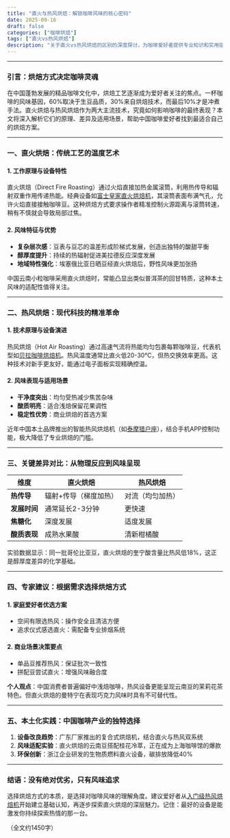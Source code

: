```yaml
---
title: "直火与热风烘焙：解锁咖啡风味的核心密码"
date: 2025-09-16
draft: false
categories: ["咖啡烘焙"]
tags: ["直火vs热风烘焙"]
description: "关于直火vs热风烘焙的区别的深度探讨，为咖啡爱好者提供专业知识和实用指南。"
---
```


---

### **引言：烘焙方式决定咖啡灵魂**  
在中国蓬勃发展的精品咖啡文化中，烘焙工艺逐渐成为爱好者关注的焦点。一杯咖啡的风味基因，60%取决于生豆品质，30%来自烘焙技术，而最后10%才是冲煮手法。直火烘焙与热风烘焙作为两大主流技术，究竟如何影响咖啡的最终表现？本文将深入解析它们的原理、差异及适用场景，帮助中国咖啡爱好者找到最适合自己的烘焙方案。

---

### **一、直火烘焙：传统工艺的温度艺术**  
#### 1. 工作原理与设备特性  
直火烘焙（Direct Fire Roasting）通过火焰直接加热金属滚筒，利用热传导和辐射双重作用传递热能。经典设备如[富士皇家直火烘焙机](https://www.amazon.com/s?k=%E5%AF%8C%E5%A3%AB%E7%9A%87%E5%AE%B6%E7%9B%B4%E7%81%AB%E7%83%98%E7%84%99%E6%9C%BA&tag=coffeeprism-20)，其滚筒表面布满气孔，允许火焰直接接触咖啡豆。这种烘焙方式要求操作者精准控制火源距离与滚筒转速，稍有不慎就会导致局部过焦。

#### 2. 风味特征与优势  
- **复杂层次感**：豆表与豆芯的温差形成阶梯式发展，创造出独特的酸甜平衡  
- **醇厚度提升**：持续的热辐射促进美拉德反应深度发展  
- **地域特性强化**：埃塞俄比亚日晒豆经直火烘焙后，野性风味更加张扬  

中国云南小粒咖啡采用直火烘焙时，常能凸显出类似普洱茶的回甘特质，这种本土风味的适配性值得关注。

---

### **二、热风烘焙：现代科技的精准革命**  
#### 1. 技术原理与设备演进  
热风烘焙（Hot Air Roasting）通过高速气流将热能均匀包裹每颗咖啡豆，代表机型如[贝拉咖啡烘焙机](https://www.amazon.com/s?k=%E8%B4%9D%E6%8B%89%E5%92%96%E5%95%A1%E7%83%98%E7%84%99%E6%9C%BA&tag=coffeeprism-20)。热风温度通常比直火低20-30℃，但热交换效率更高。这种技术对新手更友好，能通过电子面板实现精确控温。

#### 2. 风味表现与适用场景  
- **干净度突出**：均匀受热减少焦苦杂味  
- **酸质明亮**：适合浅焙保留花果调性  
- **稳定性优势**：商业烘焙的首选方案  

近年中国本土品牌推出的智能热风烘焙机（如[泰摩猎户座](https://www.amazon.com/s?k=%E6%B3%B0%E6%91%A9%E7%8C%8E%E6%88%B7%E5%BA%A7&tag=coffeeprism-20)），结合手机APP控制功能，极大降低了专业烘焙的门槛。

---

### **三、关键差异对比：从物理反应到风味呈现**  
| 维度         | 直火烘焙                | 热风烘焙                |  
|--------------|-------------------------|-------------------------|  
| **热传导**   | 辐射+传导（梯度加热）   | 对流（均匀加热）        |  
| **发展时间** | 通常延长2-3分钟         | 更快速                  |  
| **焦糖化**   | 深度发展                | 适度发展                |  
| **酸质表现** | 成熟水果酸              | 清新柑橘酸              |  

实验数据显示：同一批哥伦比亚豆，直火烘焙的奎宁酸含量比热风低18%，这正是醇厚度差异的化学基础。

---

### **四、专家建议：根据需求选择烘焙方式**  
#### 1. 家庭爱好者优选方案  
- 空间有限选热风：操作安全且清洁方便  
- 追求仪式感选直火：需配备专业排烟系统  

#### 2. 商业场景决策要点  
- 单品豆推荐热风：保证批次一致性  
- 拼配豆尝试直火：增强风味融合度  

**个人观点**：中国消费者普遍偏好中浅焙咖啡，热风设备更能呈现云南豆的茉莉花茶特色。但直火烘焙的曼特宁在表现巧克力风味时具有不可替代性。

---

### **五、本土化实践：中国咖啡产业的独特选择**  
1. **设备改良趋势**：广东厂家推出的复合式烘焙机，结合直火与热风双系统  
2. **风味适配实验**：直火烘焙的云南豆搭配桂花冷萃，正在成为上海咖啡馆的爆款  
3. **环保创新**：浙江企业研发的生物质燃料直火设备，碳排放降低40%

---

### **结语：没有绝对优劣，只有风味追求**  
选择烘焙方式的本质，是选择对咖啡风味的理解角度。建议爱好者从[入门级热风烘焙机](https://www.amazon.com/s?k=%E5%85%A5%E9%97%A8%E7%BA%A7%E7%83%AD%E9%A3%8E%E7%83%98%E7%84%99%E6%9C%BA&tag=coffeeprism-20)开始建立基础认知，再逐步探索直火烘焙的深层魅力。记住：最好的设备是能激发你持续探索热情的那一台。  

（全文约1450字）